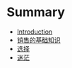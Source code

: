 # Summary

* [Introduction](README.md)
* [销售的基础知识](chapter1.md)
* [选择](xuan_ze.md)
* [迷茫](mi_mang.md)


